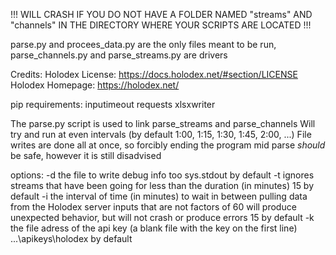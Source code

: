 !!! WILL CRASH IF YOU DO NOT HAVE A FOLDER NAMED "streams" AND "channels" IN THE DIRECTORY WHERE YOUR SCRIPTS ARE LOCATED !!!

parse.py and procees_data.py are the only files meant to be run, parse_channels.py and parse_streams.py are drivers

Credits: 
      Holodex License: https://docs.holodex.net/#section/LICENSE
      Holodex Homepage: https://holodex.net/

pip requirements:
      inputimeout
      requests
      xlsxwriter
      

The parse.py script is used to link parse_streams and parse_channels
Will try and run at even intervals (by default 1:00, 1:15, 1:30, 1:45, 2:00, ...)
File writes are done all at once, so forcibly ending the program mid parse *should* be safe, however it is still disadvised

options:
   -d <filename>
       the file to write debug info too 
       sys.stdout by default
   -t <throwaway duration>
       ignores streams that have been going for less than the duration (in minutes) 
       15 by default
   -i <check interval>
       the interval of time (in minutes) to wait in between pulling data from the Holodex server
       inputs that are not factors of 60 will produce unexpected behavior, but will not crash or produce errors
       15 by default
    -k <api key location>
        the file adress of the api key (a blank file with the key on the first line)
        .\..\apikeys\holodex by default
